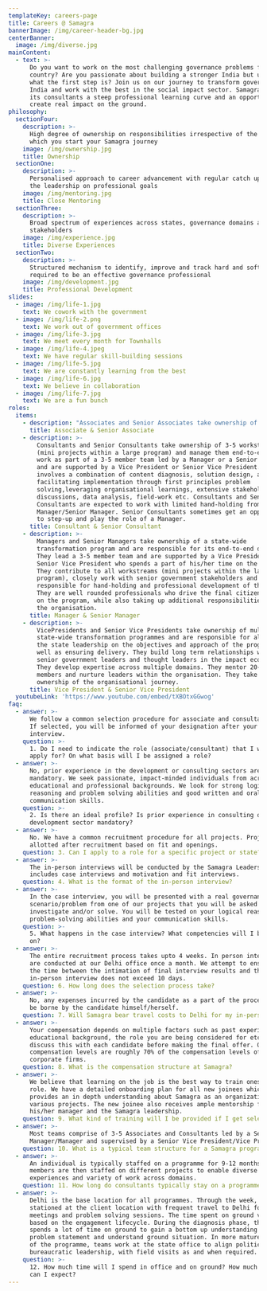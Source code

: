 ```yaml
---
templateKey: careers-page
title: Careers @ Samagra
bannerImage: /img/career-header-bg.jpg
centerBanner:
  image: /img/diverse.jpg
mainContent:
  - text: >-
      Do you want to work on the most challenging governance problems facing our
      country? Are you passionate about building a stronger India but unsure
      what the first step is? Join us on our journey to transform governance in
      India and work with the best in the social impact sector. Samagra offers
      its consultants a steep professional learning curve and an opportunity to
      create real impact on the ground.
philosophy:
  sectionFour:
    description: >-
      High degree of ownership on responsibilities irrespective of the role at
      which you start your Samagra journey
    image: /img/ownership.jpg
    title: Ownership
  sectionOne:
    description: >-
      Personalised approach to career advancement with regular catch ups with
      the leadership on professional goals
    image: /img/mentoring.jpg
    title: Close Mentoring
  sectionThree:
    description: >-
      Broad spectrum of experiences across states, governance domains and
      stakeholders
    image: /img/experience.jpg
    title: Diverse Experiences
  sectionTwo:
    description: >-
      Structured mechanism to identify, improve and track hard and soft skills
      required to be an effective governance professional
    image: /img/development.jpg
    title: Professional Development
slides:
  - image: /img/life-1.jpg
    text: We cowork with the government
  - image: /img/life-2.png
    text: We work out of government offices
  - image: /img/life-3.jpg
    text: We meet every month for Townhalls
  - image: /img/life-4.jpeg
    text: We have regular skill-building sessions
  - image: /img/life-5.jpg
    text: We are constantly learning from the best
  - image: /img/life-6.jpg
    text: We believe in collaboration
  - image: /img/life-7.jpg
    text: We are a fun bunch
roles:
  items:
    - description: "Associates and Senior Associates take ownership of 3-5 workstreams (mini projects within a large program) and manage them end-to-end. They work as part of a 3-5 member team led by a Manager or a Senior Manager and are supported by a Vice President or Senior Vice President. The role involves a combination of content diagnosis, solution design and facilitating implementation through first principles problem solving,leveraging organisational learnings, extensive stakeholder discussions, data analysis, field-work etc.\_ Associates and Senior Associates receive close hand-holding from the Manager/Senior Manager."
      title: Associate & Senior Associate
    - description: >-
        Consultants and Senior Consultants take ownership of 3-5 workstreams
        (mini projects within a large program) and manage them end-to-end. They
        work as part of a 3-5 member team led by a Manager or a Senior Manager
        and are supported by a Vice President or Senior Vice President. The role
        involves a combination of content diagnosis, solution design, and
        facilitating implementation through first principles problem
        solving,leveraging organisational learnings, extensive stakeholder
        discussions, data analysis, field-work etc. Consultants and Senior
        Consultants are expected to work with limited hand-holding from the
        Manager/Senior Manager. Senior Consultants sometimes get an opportunity
        to step-up and play the role of a Manager.
      title: Consultant & Senior Consultant
    - description: >-
        Managers and Senior Managers take ownership of a state-wide
        transformation program and are responsible for its end-to-end delivery.
        They lead a 3-5 member team and are supported by a Vice President or
        Senior Vice President who spends a part of his/her time on the program.
        They contribute to all workstreams (mini projects within the large
        program), closely work with senior government stakeholders and are
        responsible for hand-holding and professional development of their team.
        They are well rounded professionals who drive the final citizen impact
        on the program, while also taking up additional responsibilities within
        the organisation.
      title: Manager & Senior Manager
    - description: >-
        VicePresidents and Senior Vice Presidents take ownership of multiple
        state-wide transformation programmes and are responsible for aligning
        the state leadership on the objectives and approach of the programme, as
        well as ensuring delivery. They build long term relationships with
        senior government leaders and thought leaders in the impact ecosystem.
        They develop expertise across multiple domains. They mentor 20-25 team
        members and nurture leaders within the organisation. They take proactive
        ownership of the organisational journey.
      title: Vice President & Senior Vice President
  youtubeLink: 'https://www.youtube.com/embed/tXBOtxGGwog'
faq:
  - answer: >-
      We follow a common selection procedure for associate and consultant roles.
      If selected, you will be informed of your designation after your in-person
      interview.
    question: >-
      1. Do I need to indicate the role (associate/consultant) that I wish to
      apply for? On what basis will I be assigned a role?
  - answer: >-
      No, prior experience in the development or consulting sectors are not
      mandatory. We seek passionate, impact-minded individuals from across
      educational and professional backgrounds. We look for strong logical
      reasoning and problem solving abilities and good written and oral
      communication skills.
    question: >-
      2. Is there an ideal profile? Is prior experience in consulting or the
      development sector mandatory?
  - answer: >-
      No. We have a common recruitment procedure for all projects. Projects are
      allotted after recruitment based on fit and openings.
    question: 3. Can I apply to a role for a specific project or state?
  - answer: >-
      The in-person interviews will be conducted by the Samagra Leadership. This
      includes case interviews and motivation and fit interviews.
    question: 4. What is the format of the in-person interview?
  - answer: >-
      In the case interview, you will be presented with a real governance
      scenario/problem from one of our projects that you will be asked to
      investigate and/or solve. You will be tested on your logical reasoning and
      problem-solving abilities and your communication skills.
    question: >-
      5. What happens in the case interview? What competencies will I be tested
      on?
  - answer: >-
      The entire recruitment process takes upto 4 weeks. In person interviews
      are conducted at our Delhi office once a month. We attempt to ensure that
      the time between the intimation of final interview results and the
      in-person interview does not exceed 10 days.
    question: 6. How long does the selection process take?
  - answer: >-
      No, any expenses incurred by the candidate as a part of the process will
      be borne by the candidate himself/herself.
    question: 7. Will Samagra bear travel costs to Delhi for my in-person interview?
  - answer: >-
      Your compensation depends on multiple factors such as past experience,
      educational background, the role you are being considered for etc. We will
      discuss this with each candidate before making the final offer. Our
      compensation levels are roughly 70% of the compensation levels of
      corporate firms.
    question: 8. What is the compensation structure at Samagra?
  - answer: >-
      We believe that learning on the job is the best way to train oneself for a
      role. We have a detailed onboarding plan for all new joinees which
      provides an in depth understanding about Samagra as an organization, its
      various projects. The new joinee also receives ample mentorship from
      his/her manager and the Samagra leadership.
    question: 9. What kind of training will I be provided if I get selected?
  - answer: >-
      Most teams comprise of 3-5 Associates and Consultants led by a Senior
      Manager/Manager and supervised by a Senior Vice President/Vice President.
    question: 10. What is a typical team structure for a Samagra programme?
  - answer: >-
      An individual is typically staffed on a programme for 9-12 months. Team
      members are then staffed on different projects to enable diverse
      experiences and variety of work across domains.
    question: 11. How long do consultants typically stay on a programme?
  - answer: >-
      Delhi is the base location for all programmes. Through the week, teams are
      stationed at the client location with frequent travel to Delhi for review
      meetings and problem solving sessions. The time spent on ground varies
      based on the engagement lifecycle. During the diagnosis phase, the team
      spends a lot of time on ground to gain a bottom up understanding of the
      problem statement and understand ground situation. In more mature stages
      of the programme, teams work at the state office to align political and
      bureaucratic leadership, with field visits as and when required.
    question: >-
      12. How much time will I spend in office and on ground? How much travel
      can I expect?
---
```


